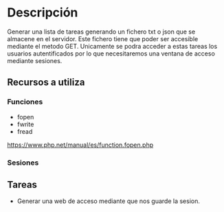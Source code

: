 # Descripción

Generar una lista de tareas generando un fichero txt o json que se almacene en el servidor. Este fichero tiene que poder ser accesible mediante el metodo GET. Unicamente se podra acceder a estas tareas los usuarios autentificados por lo que necesitaremos una ventana de acceso mediante sesiones.




## Recursos a utiliza

### Funciones

 - fopen
 - fwrite
 - fread
 
 https://www.php.net/manual/es/function.fopen.php

### Sesiones



## Tareas

- Generar una web de acceso mediante que nos guarde la sesion.